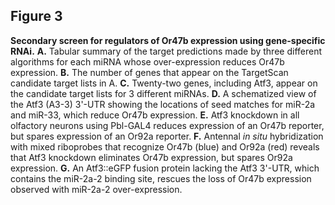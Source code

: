 ## Figure 3
**Secondary screen for regulators of Or47b expression using gene-specific RNAi.** **A.** Tabular summary of the target predictions made by three different algorithms for each miRNA whose over-expression reduces Or47b expression. **B.** The number of genes that appear on the TargetScan candidate target lists in A. **C.** Twenty-two genes, including Atf3, appear on the candidate target lists for 3 different miRNAs. **D.** A schematized view of the Atf3 (A3-3) 3'-UTR showing the locations of seed matches for miR-2a and miR-33, which reduce Or47b expression. **E.** Atf3 knockdown in all olfactory neurons using Pbl-GAL4 reduces expression of an Or47b reporter, but spares expression of an Or92a reporter. **F.** Antennal *in situ* hybridization with mixed riboprobes that recognize Or47b (blue) and Or92a (red) reveals that Atf3 knockdown eliminates Or47b expression, but spares Or92a expression. **G.** An Atf3::eGFP fusion protein lacking the Atf3 3'-UTR, which contains the miR-2a-2 binding site, rescues the loss of Or47b expression observed with miR-2a-2 over-expression. 